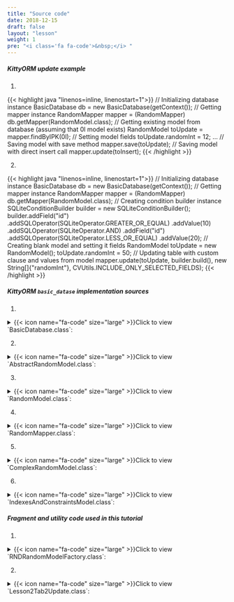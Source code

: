 ```yaml
---
title: "Source code"
date: 2018-12-15
draft: false
layout: "lesson"
weight: 1
pre: "<i class='fa fa-code'>&nbsp;</i> "
---
```

##### KittyORM update example

1. 
{{< highlight java "linenos=inline, linenostart=1">}}
// Initializing database instance
BasicDatabase db = new BasicDatabase(getContext());
// Getting mapper instance
RandomMapper mapper = (RandomMapper) db.getMapper(RandomModel.class);
// Getting existing model from database (assuming that 0l model exists)
RandomModel toUpdate = mapper.findByIPK(0l);
// Setting model fields
toUpdate.randomInt = 12;
...
// Saving model with save method
mapper.save(toUpdate);
// Saving model with direct insert call
mapper.update(toInsert);
{{< /highlight >}}

2. 
{{< highlight java "linenos=inline, linenostart=1">}}
// Initializing database instance
BasicDatabase db = new BasicDatabase(getContext());
// Getting mapper instance
RandomMapper mapper = (RandomMapper) db.getMapper(RandomModel.class);
// Creating condition builder instance
SQLiteConditionBuilder builder = new SQLiteConditionBuilder();
builder.addField("id")
       .addSQLOperator(SQLiteOperator.GREATER_OR_EQUAL)
       .addValue(10)
       .addSQLOperator(SQLiteOperator.AND)
       .addField("id")
       .addSQLOperator(SQLiteOperator.LESS_OR_EQUAL)
       .addValue(20);
// Creating blank model and setting it fields
RandomModel toUpdate = new RandomModel();
toUpdate.randomInt = 50;
// Updating table with custom clause and values from model
mapper.update(toUpdate, builder.build(), new String[]{"randomInt"}, CVUtils.INCLUDE_ONLY_SELECTED_FIELDS);
{{< /highlight >}}


##### KittyORM `basic_datase` implementation sources

1. 
<details> 
  <summary>{{< icon name="fa-code" size="large" >}}Click to view `BasicDatabase.class`: </summary>
{{< highlight java "linenos=inline, linenostart=1">}}
@KITTY_DATABASE(
        databaseName = "basic_database",
        domainPackageNames = {"net.akaish.kittyormdemo.sqlite.basicdb"},
        logTag = LOG_TAG,
        isLoggingOn = true,
        isProductionOn = true,
        isPragmaOn = true
)
@KITTY_DATABASE_REGISTRY(
        domainPairs = {
                @KITTY_REGISTRY_PAIR(model = ComplexRandomModel.class, mapper = ComplexRandomMapper.class),
                @KITTY_REGISTRY_PAIR(model = IndexesAndConstraintsModel.class),
                @KITTY_REGISTRY_PAIR(model = RandomModel.class, mapper = RandomMapper.class)
        }
)
public class BasicDatabase extends KittyDatabase {

    public static final String LOG_TAG = "BASIC DB DEMO";

    /**
     * KittyORM main database class that represents bootstrap and holder for all related with database
     * components.
     * <br> See {@link KittyDatabase#KittyDatabase(Context, String)} for more info.
     *
     * @param ctx
     */
    public BasicDatabase(Context ctx) {
        super(ctx);
    }

}
{{< /highlight >}} 
</details>

2. 
<details> 
  <summary>{{< icon name="fa-code" size="large" >}}Click to view `AbstractRandomModel.class`: </summary>
{{< highlight java "linenos=inline, linenostart=1">}}
public abstract class AbstractRandomModel extends KittyModel {

    public static final String RND_INTEGER_CNAME = "rnd_int_custom_column_name";
    public static final String RND_ANIMAL_CNAME = "rndanimal";

    @KITTY_COLUMN(
            isIPK = true,
            columnOrder = 0
    )
    public Long id;

    @KITTY_COLUMN(
            columnOrder = 1
    )
    public int randomInt;

    @KITTY_COLUMN(
            columnOrder = 2,
            columnName = RND_INTEGER_CNAME
    )
    public Integer randomInteger;

    @KITTY_COLUMN(
            columnOrder = 3,
            columnName = RND_ANIMAL_CNAME
    )
    public Animals randomAnimal;

    @KITTY_COLUMN(
            columnOrder = 4,
            columnAffinity = TypeAffinities.TEXT
    )
    public String randomAnimalName;
}
{{< /highlight >}} 
</details>

3. 
<details> 
  <summary>{{< icon name="fa-code" size="large" >}}Click to view `RandomModel.class`: </summary>
{{< highlight java "linenos=inline, linenostart=1">}}
@KITTY_TABLE
@KITTY_EXTENDED_CRUD(extendedCrudController = RandomMapper.class)
@INDEX(
        indexName = "random_animal_index",
        indexColumns = {AbstractRandomModel.RND_ANIMAL_CNAME}
)
public class RandomModel extends AbstractRandomModel {


    public RandomModel() {
        super();
    }

    @KITTY_COLUMN(columnOrder = 5)
    public String randomAnimalSays;

    @Override
    public String toString() {
        return new StringBuffer(64).append("[ id = ")
                                            .append(id)
                                            .append("; randomInt = ")
                                            .append(Integer.toString(randomInt))
                                            .append("; randomInteger = ")
                                            .append(randomInteger)
                                            .append("; randomAnimal = ")
                                            .append(randomAnimal)
                                            .append("; randomAnimnalLocalizedName = ")
                                            .append(randomAnimalName)
                                            .append("; randomAnimalSays = ")
                                            .append(randomAnimalSays).append(" ]").toString();
    }
}
{{< /highlight >}} 
</details>

4. 
<details> 
  <summary>{{< icon name="fa-code" size="large" >}}Click to view `RandomMapper.class`: </summary>
{{< highlight java "linenos=inline, linenostart=1">}}
public class RandomMapper extends KittyMapper {

    public <M extends KittyModel> RandomMapper(KittyTableConfiguration tableConfiguration,
                                              M blankModelInstance,
                                              String databasePassword) {
        super(tableConfiguration, blankModelInstance, databasePassword);
    }

    protected SQLiteCondition getAnimalCondition(Animals animal) {
        return new SQLiteConditionBuilder()
                .addField(RND_ANIMAL_CNAME)
                .addSQLOperator(SQLiteOperator.EQUAL)
                .addObjectValue(animal)
                .build();
    }

    public long deleteByRandomIntegerRange(int start, int end) {
        SQLiteCondition condition = new SQLiteConditionBuilder()
                .addField("random_int")
                .addSQLOperator(GREATER_OR_EQUAL)
                .addValue(start)
                .addSQLOperator(AND)
                .addField("random_int")
                .addSQLOperator(LESS_OR_EQUAL)
                .addValue(end)
                .build();
        return deleteByWhere(condition);
    }

    public long deleteByAnimal(Animals animal) {
        return deleteByWhere(getAnimalCondition(animal));
    }

    public List<RandomModel> findByAnimal(Animals animal, long offset, long limit, boolean groupingOn) {
        SQLiteCondition condition = getAnimalCondition(animal);
        QueryParameters qparam = new QueryParameters();
        qparam.setLimit(limit).setOffset(offset);
        if(groupingOn)
            qparam.setGroupByColumns(RND_ANIMAL_CNAME);
        else
            qparam.setGroupByColumns(KittyConstants.ROWID);
        return findWhere(condition, qparam);
    }

    public List<RandomModel> findByIdRange(long fromId, long toId, boolean inclusive, Long offset, Long limit) {
        SQLiteCondition condition = new SQLiteConditionBuilder()
                .addField("id")
                .addSQLOperator(inclusive ? GREATER_OR_EQUAL : GREATER_THAN)
                .addValue(fromId)
                .addSQLOperator(AND)
                .addField("id")
                .addSQLOperator(inclusive ? LESS_OR_EQUAL : LESS_THAN)
                .addValue(toId)
                .build();
        QueryParameters qparam = new QueryParameters();
        qparam.setLimit(limit).setOffset(offset).setGroupByColumns(KittyConstants.ROWID);
        return findWhere(condition, qparam);
    }

    public List<RandomModel> findAllRandomModels(Long offset, Long limit) {
        QueryParameters qparam = new QueryParameters();
        qparam.setLimit(limit).setOffset(offset).setGroupByColumns(KittyConstants.ROWID);
        return findAll(qparam);
    }
}
{{< /highlight >}} 
</details>

5. 
<details> 
  <summary>{{< icon name="fa-code" size="large" >}}Click to view `ComplexRandomModel.class`: </summary>
{{< highlight java "linenos=inline, linenostart=1">}}
@KITTY_TABLE
@KITTY_EXTENDED_CRUD(extendedCrudController = ComplexRandomMapper.class)
public class ComplexRandomModel extends AbstractRandomModel {

    public ComplexRandomModel() {
        super();
    }


    // Primitives
    // (boolean, int, byte, double, long, short, float)
    @KITTY_COLUMN(columnOrder = 5)
    public boolean boolF;


    @KITTY_COLUMN(columnOrder = 6)
    public byte byteF;

    @KITTY_COLUMN(columnOrder = 7)
    public double doubleF;

    @KITTY_COLUMN(columnOrder = 8)
    public long longF;

    @KITTY_COLUMN(columnOrder = 9)
    public short shortF;

    @KITTY_COLUMN(columnOrder = 10)
    public float floatF;

    // Byte array
    @KITTY_COLUMN(columnOrder = 11)
    public byte[] byteArray;

    // String (TEXT) (String, BigDecimal, BigInteger, Enum)
    @KITTY_COLUMN(columnOrder = 12)
    public String stringF;

    @KITTY_COLUMN(columnOrder = 13)
    public BigDecimal bigDecimalF;

    @KITTY_COLUMN(columnOrder = 14)
    public BigInteger bigIntegerF;

    @KITTY_COLUMN(columnOrder = 15)
    public Uri uriF;

    @KITTY_COLUMN(columnOrder = 16)
    public File fileF;

    @KITTY_COLUMN(columnOrder = 17)
    public Currency currencyF;

    // SD
    @KITTY_COLUMN(
            columnOrder = 18,
            columnAffinity = TypeAffinities.TEXT
    )
    @KITTY_COLUMN_SERIALIZATION
    public AnimalSounds stringSDF;

    @KITTY_COLUMN(columnOrder = 19)
    public SomeColours bitmapColour;

    @KITTY_COLUMN(
            columnOrder = 20,
            columnAffinity = TypeAffinities.BLOB
    )
    @KITTY_COLUMN_SERIALIZATION
    public Bitmap byteArraySDF;

    String stringSDFSerialize() {
        if(stringSDF == null) return null;
        return new GsonBuilder().create().toJson(stringSDF);
    }

    AnimalSounds stringSDFDeserialize(String cvData) {
        if(cvData == null) return null;
        if(cvData.length() == 0) return null;
        return new GsonBuilder().create().fromJson(cvData, AnimalSounds.class);
    }

    public byte[] byteArraySDFSerialize() {//byteArraySDFSerialize
        if(byteArraySDF == null) return null;
        ByteArrayOutputStream bmpStream = new ByteArrayOutputStream();
        byteArraySDF.compress(Bitmap.CompressFormat.PNG, 100, bmpStream);
        return bmpStream.toByteArray();
    }

    public Bitmap byteArraySDFDeserialize(byte[] cursorData) {
        if(cursorData == null) return null;
        if(cursorData.length == 0) return null;
        return BitmapFactory.decodeByteArray(cursorData, 0, cursorData.length);
    }

    // Primitive wrappers Boolean, Integer, Byte, Double, Short or Float
    @KITTY_COLUMN(columnOrder = 21)
    public Boolean boolFF;


    @KITTY_COLUMN(columnOrder = 22)
    public Byte byteFF;

    @KITTY_COLUMN(columnOrder = 23)
    public Double doubleFF;

    @KITTY_COLUMN(columnOrder = 24)
    public Short shortFF;

    @KITTY_COLUMN(columnOrder = 25)
    public Float floatFF;


    // Long represented types Long, Date, Calendar, Timestamp
    @KITTY_COLUMN(columnOrder = 26)
    public Long longFF;

    @KITTY_COLUMN(columnOrder = 27)
    public Date dateF;

    @KITTY_COLUMN(columnOrder = 28)
    public Calendar calendarF;

    @KITTY_COLUMN(columnOrder = 29)
    public Timestamp timestampF;

    @Override
    public String toString() {
        StringBuffer out = new StringBuffer(256);
        out.append("Long id : "+id+"\r\n");
        out.append("int randomInt : "+randomInt+"\r\n");
        out.append("String stringF : "+stringF+"\r\n");
        out.append("BigInteger bigIntegerF : "+bigIntegerF+"\r\n");
        out.append("SomeColours bitmapColour : "+bitmapColour+"\r\n");
        out.append("Short shortFF : "+shortFF+"\r\n");
        out.append("Timestamp timestampF (HReadable) : "+timestampF+"\r\n");
        out.append("AnimalSounds stringSDF (HReadable) : "+stringSDFSerialize()+"\r\n");
        out.append("Uri uriF : " + uriF+"\r\n");
        out.append("Currency currencyF : " + currencyF.getSymbol()+"\r\n");
        out.append("... \r\n");
        return out.toString();
    }

    public String toShortString() {
        StringBuffer out = new StringBuffer(256);
        out.append("[ Long id : "+id+"; ");
        out.append("int randomInt : "+randomInt+"; ");
        out.append("String stringF : "+stringF+"; ");
        out.append("BigInteger bigIntegerF : "+bigIntegerF+"; ");
        out.append("SomeColours bitmapColour : "+bitmapColour+"; ");
        out.append("Short shortFF : "+shortFF+"; ");
        out.append("Timestamp timestampF (HReadable) : "+timestampF+"; ... ]");
        return out.toString();
    }

    @Deprecated
    public String toHTMLString() {
        StringBuffer out = new StringBuffer(2048);
        out.append("<br>Long id : "+id.toString()+"\r\n");
        out.append("<br><b>PRIMITIVES</b>"+"\r\n");
        out.append("<br>boolean boolF : "+Boolean.toString(boolF)+"\r\n");
        out.append("<br>int randomInt : "+Integer.toString(randomInt)+"\r\n");
        out.append("<br>byte byteF : "+Byte.toString(byteF)+"\r\n");
        out.append("<br>double doubleF : "+Double.toString(doubleF)+"\r\n");
        out.append("<br>long longF : "+Long.toString(longF)+"\r\n");
        out.append("<br>short shortF : "+Short.toString(shortF)+"\r\n");
        out.append("<br>float floatF : "+Float.toString(floatF)+"\r\n");
        out.append("<br>byte[] byteArray : "+byteArrayToString(byteArray)+"\r\n");
        out.append("<br><b>STRING AFFINITIES</b>"+"\r\n");
        out.append("<br>String randomAnimalName : "+randomAnimalName+"\r\n");
        out.append("<br>String stringF : "+stringF+"\r\n");
        out.append("<br>BigDecimal bigDecimalF : "+bigDecimalF.toEngineeringString()+"\r\n");
        out.append("<br>BigInteger bigIntegerF : "+bigIntegerF.toString()+"\r\n");
        out.append("<br>Animals randomAnimal : "+randomAnimal.toString()+"\r\n");
        out.append("<br><b>SERIALIZATION AND DESERIALIZATION</b>"+"\r\n");
        out.append("<br>AnimalSounds stringSDF : "+stringSDFSerialize()+"\r\n");
        out.append("<br>SomeColours bitmapColour : "+bitmapColour.toString()+"\r\n");
        out.append("<br><b>PRIMITIVE WRAPPERS</b>"+"\r\n");
        out.append("<br>Boolean boolFF : "+boolFF.toString()+"\r\n");
        out.append("<br>Integer randomInteger : "+randomInteger.toString()+"\r\n");
        out.append("<br>Byte byteFF : "+byteFF.toString()+"\r\n");
        out.append("<br>Double doubleFF : "+doubleFF.toString()+"\r\n");
        out.append("<br>Short shortFF : "+shortFF.toString()+"\r\n");
        out.append("<br>Float floatFF :"+floatFF.toString()+"\r\n");
        out.append("<br><b>LONG REPRESENTED TYPES</b>"+"\r\n");
        out.append("<br>Long longFF : "+longFF.toString()+"\r\n");
        out.append("<br>Date dateF : "+Long.toString(dateF.getTime())+"\r\n");
        out.append("<br>Calendar calendarF : "+Long.toString(calendarF.getTimeInMillis())+"\r\n");
        out.append("<br>Timestamp timestampF : "+Long.toString(timestampF.getTime())+"\r\n");
        out.append("<br>Date dateF (HReadable) : "+dateF.toString()+"\r\n");
        out.append("<br>Calendar calendarF (HReadable) : "+calendarF.getTime().toString()+"\r\n");
        out.append("<br>Timestamp timestampF (HReadable) : "+timestampF.toString()+"\r\n");
        return out.toString();
    }

    public String byteArrayToString(byte[] toString) {
        String[] strings = new String[toString.length];
        for(int i = 0; i < toString.length; i++) {
            strings[i] = Byte.toString(toString[i]);
        }
        return KittyUtils.implodeWithCommaInBKT(strings);
    }
}
{{< /highlight >}} 
</details>

6. 
<details> 
  <summary>{{< icon name="fa-code" size="large" >}}Click to view `IndexesAndConstraintsModel.class`: </summary>
{{< highlight java "linenos=inline, linenostart=1">}}
@KITTY_TABLE(tableName = "cai")
@FOREIGN_KEY_T(
        name = "CAI_FK",
        columns = {IndexesAndConstraintsModel.RANDOM_ID_CNAME},
        reference = @FOREIGN_KEY_REFERENCE(
                foreignTableName = "random",
                foreignTableColumns = {"id"},
                onUpdate = OnUpdateDeleteActions.CASCADE,
                onDelete = OnUpdateDeleteActions.CASCADE
        )
)
@INDEX(indexColumns = {"creation_date"})
public class IndexesAndConstraintsModel extends KittyModel {
    static final String RANDOM_ID_CNAME = "rnd_id";

    @KITTY_COLUMN(columnOrder = 0)
    @PRIMARY_KEY
    @NOT_NULL
    public Long id;

    @KITTY_COLUMN(columnOrder = 1)
    @NOT_NULL
    @UNIQUE
    public Long rndId;

    @KITTY_COLUMN(columnOrder = 2)
    @CHECK(checkExpression = "animal IN (\"CAT\", \"TIGER\", \"LION\")") // only cats allowed to this party
    public Animals animal;

    @KITTY_COLUMN(columnOrder = 3)
    @DEFAULT(signedInteger = 28) // You can choose for options for default declaration, if nothing set than 0 value would be used
    @NOT_NULL
    public Integer defaultNumber;

    @KITTY_COLUMN(columnOrder = 4)
    @DEFAULT(
            predefinedLiteralValue = LiteralValues.CURRENT_DATE
    )
    @NOT_NULL
    public String creationDate;

    @KITTY_COLUMN(columnOrder = 5)
    @DEFAULT(
            predefinedLiteralValue = LiteralValues.CURRENT_TIMESTAMP
    )
    @ONE_COLUMN_INDEX(unique = true, indexName = "IAC_unique_index_creation_timestamp")
    @NOT_NULL
    public Timestamp creationTmstmp;

    @Override
    public String toString() {
        StringBuilder sb = new StringBuilder(64);
        sb.append("[ RowID = ").append(getRowID())
                .append(" ; id = ").append(id)
                .append(" ; rndId = ").append(rndId)
                .append(" ; animal = ").append(animal)
                .append(" ; defaultNumber = ").append(defaultNumber)
                .append(" ; creationDate = ").append(creationDate)
                .append(" ; creationTmstmp = ").append(creationTmstmp).append(" ]");
        return sb.toString();
    }
}
{{< /highlight >}} 
</details>


##### Fragment and utility code used in this tutorial

1. 
<details> 
  <summary>{{< icon name="fa-code" size="large" >}}Click to view `RNDRandomModelFactory.class`: </summary>
{{< highlight java "linenos=inline, linenostart=1">}}
public class RNDRandomModelFactory {

    private final Context context;
    private final Random randomizer;

    private final SparseArray<String> randomAnimalSays = new SparseArray<>();
    private final SparseArray<String> randomAnimalLocalizedName = new SparseArray<>();

    public RNDRandomModelFactory(Context context) {
        super();
        this.context = context;
        this.randomizer = new Random();

        // Lol, getContext().getString() method is slow, calling for each new random model this method twice causes 55% of all execution time of generating new random model (!)
        // Right now getting those string causes only 14% of execution time
        randomAnimalSays.append(Animals.getLocalizedAnimalSaysResource(Animals.BEAR), context.getString(Animals.getLocalizedAnimalSaysResource(Animals.BEAR)));
        randomAnimalSays.append(Animals.getLocalizedAnimalSaysResource(Animals.CAT), context.getString(Animals.getLocalizedAnimalSaysResource(Animals.CAT)));
        randomAnimalSays.append(Animals.getLocalizedAnimalSaysResource(Animals.DOG), context.getString(Animals.getLocalizedAnimalSaysResource(Animals.DOG)));
        randomAnimalSays.append(Animals.getLocalizedAnimalSaysResource(Animals.GOAT), context.getString(Animals.getLocalizedAnimalSaysResource(Animals.GOAT)));
        randomAnimalSays.append(Animals.getLocalizedAnimalSaysResource(Animals.LION), context.getString(Animals.getLocalizedAnimalSaysResource(Animals.LION)));
        randomAnimalSays.append(Animals.getLocalizedAnimalSaysResource(Animals.SHEEP), context.getString(Animals.getLocalizedAnimalSaysResource(Animals.SHEEP)));
        randomAnimalSays.append(Animals.getLocalizedAnimalSaysResource(Animals.TIGER), context.getString(Animals.getLocalizedAnimalSaysResource(Animals.TIGER)));
        randomAnimalSays.append(Animals.getLocalizedAnimalSaysResource(Animals.WOLF), context.getString(Animals.getLocalizedAnimalSaysResource(Animals.WOLF)));


        randomAnimalLocalizedName.append(Animals.getLocalizedAnimalNameResource(Animals.BEAR), context.getString(Animals.getLocalizedAnimalNameResource(Animals.BEAR)));
        randomAnimalLocalizedName.append(Animals.getLocalizedAnimalNameResource(Animals.CAT), context.getString(Animals.getLocalizedAnimalNameResource(Animals.CAT)));
        randomAnimalLocalizedName.append(Animals.getLocalizedAnimalNameResource(Animals.DOG), context.getString(Animals.getLocalizedAnimalNameResource(Animals.DOG)));
        randomAnimalLocalizedName.append(Animals.getLocalizedAnimalNameResource(Animals.GOAT), context.getString(Animals.getLocalizedAnimalNameResource(Animals.GOAT)));
        randomAnimalLocalizedName.append(Animals.getLocalizedAnimalNameResource(Animals.LION), context.getString(Animals.getLocalizedAnimalNameResource(Animals.LION)));
        randomAnimalLocalizedName.append(Animals.getLocalizedAnimalNameResource(Animals.SHEEP), context.getString(Animals.getLocalizedAnimalNameResource(Animals.SHEEP)));
        randomAnimalLocalizedName.append(Animals.getLocalizedAnimalNameResource(Animals.TIGER), context.getString(Animals.getLocalizedAnimalNameResource(Animals.TIGER)));
        randomAnimalLocalizedName.append(Animals.getLocalizedAnimalNameResource(Animals.WOLF), context.getString(Animals.getLocalizedAnimalNameResource(Animals.WOLF)));

    }

    public RandomModel newRandomModel() {
        RandomModel out = new RandomModel();
        out.randomInt = randomizer.nextInt();
        out.randomInteger = randomizer.nextInt();
        out.randomAnimal = Animals.rndAnimal(randomizer);
        out.randomAnimalSays = randomAnimalSays.get(Animals.getLocalizedAnimalSaysResource(out.randomAnimal));
        out.randomAnimalName = randomAnimalLocalizedName.get(Animals.getLocalizedAnimalNameResource(out.randomAnimal));
        return out;
    }
}
{{< /highlight >}} 
</details>

2. 
<details> 
  <summary>{{< icon name="fa-code" size="large" >}}Click to view `Lesson2Tab2Update.class`: </summary>
{{< highlight java "linenos=inline, linenostart=1">}}
public class Lesson2Tab2Update extends Lesson2BaseFragment {

    public Lesson2Tab2Update(){}

    Button loadModelButton;
    Button updateButton;

    EditText loadModelIdET;

    EditText randomIntET;
    EditText randomIntegerET;
    EditText randomAnimalNameET;
    EditText randomAnimalSaysET;

    TextView loadedModelTW;


    @Override
    public View onCreateView(LayoutInflater inflater, ViewGroup container, Bundle savedInstanceState) {
        View rootView = inflater.inflate(R.layout.lesson2_tab2_update, container, false);
        setAnimalSpinner(rootView, R.id.l2_t2_spinner, new AdapterView.OnItemSelectedListener() {
            @Override
            public void onItemSelected(AdapterView<?> parent, View view, int position, long id) {
                String enumStringName = (String) animalSpinner.getAdapter().getItem(position);
                if(enumStringName.equals(animalAdapter.getItem(animalAdapter.getCount()))) {
                    // do nothing, skip spinner hint
                } else {
                    Animals animal = Animals.valueOf(enumStringName);
                    randomAnimalNameET.setText(Animals.getLocalizedAnimalNameResource(animal));
                    randomAnimalSaysET.setText(Animals.getLocalizedAnimalSaysResource(animal));
                }
            }

            @Override
            public void onNothingSelected(AdapterView<?> parent) {

            }
        });

        loadedModelTW = rootView.findViewById(R.id.l2_t2_tw_current_model);
        loadModelButton = rootView.findViewById(R.id.l2_t2_load_button);

        loadModelButton.setOnClickListener(new View.OnClickListener() {
            @Override
            public void onClick(View v) {
                loadModel();
            }
        });

        updateButton = rootView.findViewById(R.id.l2_t2_update_model_button);

        updateButton.setOnClickListener(new View.OnClickListener() {

            /**
             * Called when a view has been clicked.
             *
             * @param v The view that was clicked.
             */
            @Override
            public void onClick(View v) {
                updateModel();
            }
        });

        randomIntET = rootView.findViewById(R.id.l2_t2_et_random_int);
        randomIntegerET = rootView.findViewById(R.id.l2_t2_et_random_integer);

        randomAnimalNameET = rootView.findViewById(R.id.l2_t2_et_animal_localised_name);
        randomAnimalSaysET = rootView.findViewById(R.id.l2_t2_et_animal_says);

        loadModelIdET = rootView.findViewById(R.id.l2_t2_et_id);

        setUpExpandedList(
                rootView,
                R.id._l2_t2_expanded_panel_lw,
                R.id._l2_t2_expanded_panel_text,
                R.string._l2_t2_expanded_text_pattern
        );

        return rootView;
    }

    void updateModel() {
        String randomInt = randomIntET.getText().toString();
        String randomInteger = randomIntegerET.getText().toString();
        String animalEnumStringValue = animalSpinner.getSelectedItem().toString();

        if(animalEnumStringValue.equals(animalAdapter.getItem(animalAdapter.getCount()))) {
            getLessonActivity().showWarningDialog(R.string._warning_dialog_title, R.string._l2_t1_warning_text, R.string._warning_dialog_ok_button_text);
            return;
        }
        if(randomInt == null || randomInteger == null) {
            getLessonActivity().showWarningDialog(R.string._warning_dialog_title, R.string._l2_t1_warning_text, R.string._warning_dialog_ok_button_text);
            return;
        }
        if(randomInt.length() == 0 || randomInteger.length() == 0) {
            getLessonActivity().showWarningDialog(R.string._warning_dialog_title, R.string._l2_t1_warning_text, R.string._warning_dialog_ok_button_text);
            return;
        }
        int rndInt = 0; Integer rndInteger = null;
        try {
            rndInt = Integer.parseInt(randomInt);
            rndInteger = Integer.valueOf(randomInteger);
        } catch (Exception e) {
            getLessonActivity().showWarningDialog(R.string._warning_dialog_title, R.string._l2_t1_warning_bad_input, R.string._warning_dialog_ok_button_text);
            return;
        }
        if(isLoadedModelExists()) {
            RandomMapper mapper = getMapper();
            RandomModel toUpdate = mapper.findByIPK(getLoadedModelId());
            RandomModel originalModel = toUpdate.clone(RandomModel.class);
            toUpdate.randomInt = rndInt;
            toUpdate.randomInteger = rndInteger;
            Animals animal = Animals.valueOf(animalEnumStringValue);
            toUpdate.randomAnimal = animal;
            toUpdate.randomAnimalName = getString(Animals.getLocalizedAnimalNameResource(animal));
            toUpdate.randomAnimalSays = getString(Animals.getLocalizedAnimalSaysResource(animal));
            long updateStatus = mapper.update(toUpdate);
            if(updateStatus > 0) {
                addNewEventToExpandedPanel(format(getString(R.string._l2_t2_expanded_added), toUpdate.getRowID(), originalModel, toUpdate, mapper.countAll()));
            } else {
                addNewEventToExpandedPanel(format(getString(R.string._l2_t2_expanded_error), toUpdate));
            }
            mapper.close();
            if(isLoadedModelExists()) {
                modelExists();
            } else {
                noModel();
            }
        } else {
            addNewEventToExpandedPanel(format(getString(R.string._l2_t2_expanded_error_unable), getLoadedModelId()));
        }
    }

    void loadModel() {
        String modelIdFromLoadET = loadModelIdET.getText().toString();
        if(modelIdFromLoadET == null) {
            getLessonActivity().showWarningDialog(
                    R.string._warning_dialog_title,
                    R.string._l2_t2_warning_bad_id_input,
                    R.string._warning_dialog_ok_button_text);
            return;
        }
        if(modelIdFromLoadET.length() == 0) {
            getLessonActivity().showWarningDialog(
                    R.string._warning_dialog_title,
                    R.string._l2_t2_warning_bad_id_input,
                    R.string._warning_dialog_ok_button_text);
            return;
        }
        Long modelToLoad = null;
        try {
            modelToLoad = Long.valueOf(modelIdFromLoadET);
        } catch (Exception e) {
            getLessonActivity().showWarningDialog(
                    R.string._warning_dialog_title,
                    R.string._l2_t2_warning_bad_id_input,
                    R.string._warning_dialog_ok_button_text);
            return;
        }
        setLoadedModelId(modelToLoad);
        if(isLoadedModelExists())
            modelExists();
        else {
            getLessonActivity().showWarningDialog(
                    R.string._warning_dialog_title,
                    R.string._l2_t2_warning_no_record_with_id,
                    R.string._warning_dialog_ok_button_text);
            noModel();
        }
    }

    @Override
    public void onVisible() {
        new LoadSelectedModel().execute(0l);
    }

    void modelExists() {
        setUpdateFieldsActive(true);
        loadModelData(getLoadedModelId());
    }

    void noModel() {
        setUpdateFieldsActive(false);
        setLoadedModelTWText(null);
    }

    void loadModelData(Long IPK) {
        RandomMapper mapper = getMapper();
        RandomModel model = mapper.findByIPK(IPK);
        if(model == null) {
            setUpdateFieldsActive(false);
        } else {
            loadModelValues(model);
        }
        setLoadedModelTWText(model);
    }

    void setLoadedModelTWText(RandomModel model) {
        if(model == null) {
            loadedModelTW.setText(
                    format(
                            getString(R.string._l2_t2_current_model_pattern),
                            getString(R.string._l2_t2_current_model_not_set)
                    )
            );
        } else {
            loadedModelTW.setText(
                    format(
                            getString(R.string._l2_t2_current_model_pattern),
                            model
                    )
            );
        }
    }

    void loadModelValues(RandomModel model) {
        loadModelIdET.setText(Long.toString(model.id));
        randomIntET.setText(Integer.toString(model.randomInt));
        randomIntegerET.setText(Integer.toString(model.randomInteger));
        randomAnimalSaysET.setText(model.randomAnimalSays);
        randomAnimalNameET.setText(model.randomAnimalName);
        animalSpinner.setSelection(animalAdapter.getPosition(model.randomAnimal.name()), true);
    }

    void setUpdateFieldsActive(boolean isActive) {
        //randomIntET.setFocusable(isActive);
        randomIntET.setEnabled(isActive);

        //randomIntegerET.setFocusable(isActive);
        randomIntegerET.setEnabled(isActive);

        //updateButton.setFocusable(isActive);
        updateButton.setEnabled(isActive);

        //animalSpinner.setFocusable(isActive);
        animalSpinner.setEnabled(isActive);
        if(!isActive)
            animalSpinner.setVisibility(View.GONE);
        else
            animalSpinner.setVisibility(View.VISIBLE);

        randomAnimalSaysET.setEnabled(isActive);
        randomAnimalNameET.setEnabled(isActive);
    }

    // Fab menu section

    // Fab menu section

    @Override
    public View.OnClickListener helpFabMenuAction() {
        return new View.OnClickListener() {
            @Override
            public void onClick(View v) {
                ((KittyTutorialActivity)getActivity()).showWebViewDialog(LessonsUriConstants.L2_T2_TUTORIAL);
            }
        };
    }

    @Override
    public View.OnClickListener sourceFabMenuAction() {
        return new View.OnClickListener() {
            @Override
            public void onClick(View v) {
                ((KittyTutorialActivity)getActivity()).showWebViewDialog(LessonsUriConstants.L2_T2_SOURCE);
            }
        };
    }

    @Override
    public View.OnClickListener schemaFabMenuAction() {
        return new View.OnClickListener() {
            @Override
            public void onClick(View v) {
                ((KittyTutorialActivity)getActivity()).showWebViewDialog(LessonsUriConstants.L2_T2_SCHEMA);
            }
        };
    }

    @Override
    protected int snackbarMessageResource() {
        return R.string._l2_t2_snackbar_message;
    }

    // Assyncs
    private static String LOG_E_EXCEPTION_ON_LOAD = "Error on loading initial model at Lesson2Tab2Update, see exception details: ";
    private static String LOG_E_EXCEPTION_ON_LOAD_NESTED = "Error on loading initial model at Lesson2Tab2Update, see exception details (nested exception): ";

    class LoadSelectedModel extends AsyncTask<Long, Long, RandomModel> {
        ProgressDialog dialog;

        @Override
        protected void onPreExecute() {}

        @Override
        protected RandomModel doInBackground(Long... params) {
            Long modelToLoad = getLoadedModelId();
            if(modelToLoad == null) return null;
            else {
                try {
                    RandomMapper mapper = (RandomMapper) getDb().getMapper(RandomModel.class);
                    return mapper.findByIPK(modelToLoad);
                } catch (Exception e) {
                    Log.e(BasicDatabase.LOG_TAG, LOG_E_EXCEPTION_ON_LOAD, e);
                    if(e instanceof KittyRuntimeException) {
                        if(((KittyRuntimeException) e).getNestedException() != null)
                            Log.e(BasicDatabase.LOG_TAG,
                                    LOG_E_EXCEPTION_ON_LOAD_NESTED,
                                    ((KittyRuntimeException) e).getNestedException());
                    }
                    return null;
                }
            }
        }

        @Override
        protected void onPostExecute(RandomModel result) {
            if (result != null) {
                loadModelValues(result);
                setLoadedModelTWText(result);
            } else {
                setUpdateFieldsActive(false);
                setLoadedModelTWText(null);
            }
        }
    }
}
{{< /highlight >}} 
</details>
